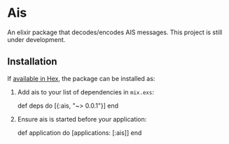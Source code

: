 # Ais

An elixir package that decodes/encodes AIS messages. This project is still under development.

## Installation

If [available in Hex](https://hex.pm/docs/publish), the package can be installed as:

  1. Add ais to your list of dependencies in `mix.exs`:

        def deps do
          [{:ais, "~> 0.0.1"}]
        end

  2. Ensure ais is started before your application:

        def application do
          [applications: [:ais]]
        end
